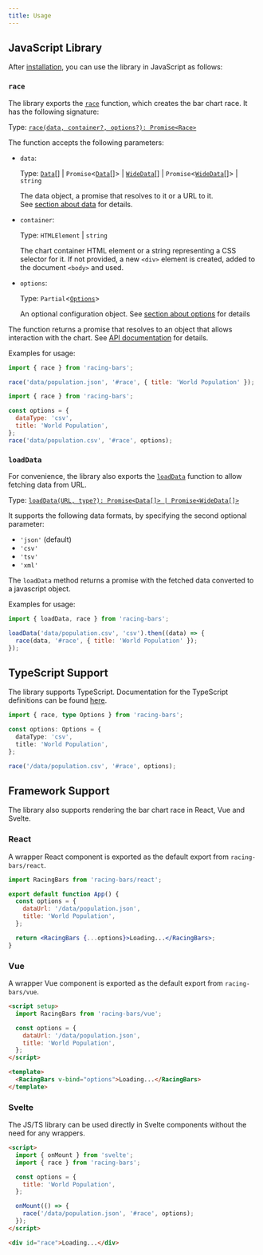 ```yaml
---
title: Usage
---
```


## JavaScript Library

After [installation](./installation.md), you can use the library in JavaScript as follows:

### `race`

The library exports the [`race`](../documentation/api.md#race) function, which creates the bar chart race. It has the following signature:

Type: [`race(data, container?, options?): Promise<Race>`](/api/modules.md#race)

The function accepts the following parameters:

- `data`:

  Type: [`Data`](/api/interfaces/Data.md)[] | `Promise`&lt;[`Data`](/api/interfaces/Data.md)[]&gt; | [`WideData`](/api/interfaces/WideData.md)[] | `Promise`&lt;[`WideData`](/api/interfaces/WideData.md)[]&gt; | `string`

  The data object, a promise that resolves to it or a URL to it.  
  See [section about data](../documentation/data.md) for details.

- `container`:

  Type: `HTMLElement` | `string`

  The chart container HTML element or a string representing a CSS selector for it. If not provided, a new `<div>` element is created, added to the document `<body>` and used.

- `options`:

  Type: `Partial`&lt;[`Options`](/api/interfaces/Options.md)&gt;

  An optional configuration object. See [section about options](../documentation/options.md) for details

The function returns a promise that resolves to an object that allows interaction with the chart. See [API documentation](../documentation/api.md#return-1) for details.

Examples for usage:

```js title="fetch json data from url"
import { race } from 'racing-bars';

race('data/population.json', '#race', { title: 'World Population' });
```

```js title="fetch csv data from url"
import { race } from 'racing-bars';

const options = {
  dataType: 'csv',
  title: 'World Population',
};
race('data/population.csv', '#race', options);
```

### `loadData`

For convenience, the library also exports the [`loadData`](../documentation/api.md#loaddata) function to allow fetching data from URL.

Type: [`loadData(URL, type?): Promise<Data[]> | Promise<WideData[]>`](/api/modules.md#loadData)

It supports the following data formats, by specifying the second optional parameter:

- `'json'` (default)
- `'csv'`
- `'tsv'`
- `'xml'`

The `loadData` method returns a promise with the fetched data converted to a javascript object.

Examples for usage:

```js
import { loadData, race } from 'racing-bars';

loadData('data/population.csv', 'csv').then((data) => {
  race(data, '#race', { title: 'World Population' });
});
```

## TypeScript Support

The library supports TypeScript. Documentation for the TypeScript definitions can be found [here](../api/modules.md).

```ts
import { race, type Options } from 'racing-bars';

const options: Options = {
  dataType: 'csv',
  title: 'World Population',
};

race('/data/population.csv', '#race', options);
```

## Framework Support

The library also supports rendering the bar chart race in React, Vue and Svelte.

### React

A wrapper React component is exported as the default export from `racing-bars/react`.

```jsx
import RacingBars from 'racing-bars/react';

export default function App() {
  const options = {
    dataUrl: '/data/population.json',
    title: 'World Population',
  };

  return <RacingBars {...options}>Loading...</RacingBars>;
}
```

### Vue

A wrapper Vue component is exported as the default export from `racing-bars/vue`.

```html
<script setup>
  import RacingBars from 'racing-bars/vue';

  const options = {
    dataUrl: '/data/population.json',
    title: 'World Population',
  };
</script>

<template>
  <RacingBars v-bind="options">Loading...</RacingBars>
</template>
```

### Svelte

The JS/TS library can be used directly in Svelte components without the need for any wrappers.

```html
<script>
  import { onMount } from 'svelte';
  import { race } from 'racing-bars';

  const options = {
    title: 'World Population',
  };

  onMount(() => {
    race('/data/population.json', '#race', options);
  });
</script>

<div id="race">Loading...</div>
```
